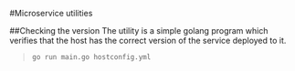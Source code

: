 #Microservice utilities

##Checking the version
The utility is a simple golang program which verifies that the host has the correct version of the service deployed to it.
>`go run main.go hostconfig.yml`
